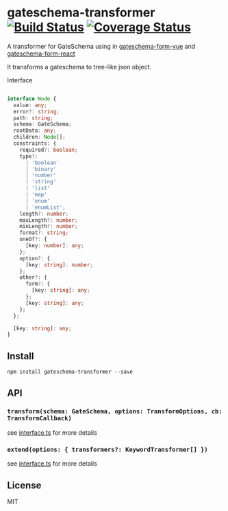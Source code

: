 # gateschema-transformer [![Build Status](https://travis-ci.org/GateSchema/gateschema-transformer.svg?branch=master)](https://travis-ci.org/GateSchema/gateschema-transformer)  [![Coverage Status](https://coveralls.io/repos/github/GateSchema/gateschema-transformer/badge.svg)](https://coveralls.io/github/GateSchema/gateschema-transformer)
A transformer for GateSchema using in [gateschema-form-vue](https://github.com/GateSchema/gateschema-form-vue) and [gateschema-form-react](https://github.com/GateSchema/gateschema-form-react)  

It transforms a gateschema to tree-like json object.

Interface 
```ts  

interface Node {
  value: any;
  error?: string;
  path: string;
  schema: GateSchema;
  rootData: any;
  children: Node[];
  constraints: {
    required?: boolean;
    type?:
      | 'boolean'
      | 'binary'
      | 'number'
      | 'string'
      | 'list'
      | 'map'
      | 'enum'
      | 'enumList';
    length?: number;
    maxLength?: number;
    minLength?: number;
    format?: string;
    oneOf?: {
      [key: number]: any;
    };
    option?: {
      [key: string]: number;
    };
    other?: {
      form?: {
        [key: string]: any;
      };
      [key: string]: any;
    };
  };

  [key: string]: any;
}
```


## Install  
```
npm install gateschema-transformer --save  
```

## API  
### `transform(schema: GateSchema, options: TransformOptions, cb: TransformCallback)`  
see [interface.ts](tree/master/src/interface.ts) for more details

### `extend(options: { transformers?: KeywordTransformer[] })`  
see [interface.ts](tree/master/src/interface.ts) for more details

## License  
MIT